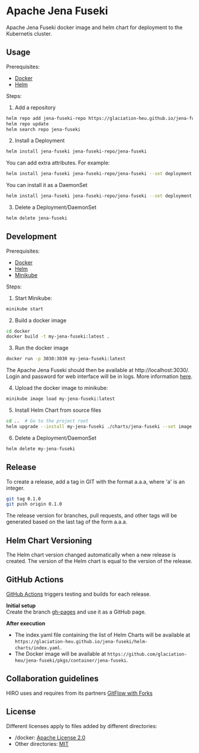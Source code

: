 # Apache Jena Fuseki
Apache Jena Fuseki docker image and helm chart for deployment to the Kubernetis cluster.

## Usage
Prerequisites:
- [Docker](https://docs.docker.com/get-docker/)
- [Helm](https://helm.sh/en/docs/)

Steps:

1. Add a repository
```bash
helm repo add jena-fuseki-repo https://glaciation-heu.github.io/jena-fuseki/helm-charts/
helm repo update
helm search repo jena-fuseki
```

2. Install a Deployment
```bash
helm install jena-fuseki jena-fuseki-repo/jena-fuseki
```

You can add extra attributes. For example:
```bash
helm install jena-fuseki jena-fuseki-repo/jena-fuseki --set deployment.replicaCount=3
```

You can install it as a DaemonSet
```bash
helm install jena-fuseki jena-fuseki-repo/jena-fuseki --set deployment.enabled=false --set daemonset.enabled=true
```

3. Delete a Deployment/DaemonSet
```bash
helm delete jena-fuseki
```

## Development
Prerequisites:
- [Docker](https://docs.docker.com/get-docker/)
- [Helm](https://helm.sh/en/docs/)
- [Minikube](https://minikube.sigs.k8s.io/docs/start/)

Steps:

1. Start Minikube:
```bash
minikube start
```

2. Build a docker image
```bash
cd docker
docker build -t my-jena-fuseki:latest .
```

3. Run the docker image
```bash
docker run -p 3030:3030 my-jena-fuseki:latest
```
The Apache Jena Fuseki should then be available at http://localhost:3030/. Login and password for web interface will be in logs. More information [here](/docker/README.md).

4. Upload the docker image to minikube:
```bash
minikube image load my-jena-fuseki:latest
```

5. Install Helm Chart from source files
```bash
cd ..  # Go to the project root
helm upgrade --install my-jena-fuseki ./charts/jena-fuseki --set image.repository=my-jena-fuseki --set image.tag=latest
```

6. Delete a Deployment/DaemonSet 
```bash
helm delete my-jena-fuseki
```

## Release
To create a release, add a tag in GIT with the format a.a.a, where 'a' is an integer.
```bash
git tag 0.1.0
git push origin 0.1.0
```
The release version for branches, pull requests, and other tags will be generated based on the last tag of the form a.a.a.

## Helm Chart Versioning
The Helm chart version changed automatically when a new release is created. The version of the Helm chart is equal to the version of the release.

## GitHub Actions
[GitHub Actions](https://docs.github.com/en/actions) triggers testing and builds for each release.  

**Initial setup**  
Create the branch [gh-pages](https://pages.github.com/) and use it as a GitHub page.  

**After execution**    
- The index.yaml file containing the list of Helm Charts will be available at `https://glaciation-heu.github.io/jena-fuseki/helm-charts/index.yaml`.
- The Docker image will be available at `https://github.com/glaciation-heu/jena-fuseki/pkgs/container/jena-fuseki`.

## Collaboration guidelines
HIRO uses and requires from its partners [GitFlow with Forks](https://hirodevops.notion.site/GitFlow-with-Forks-3b737784e4fc40eaa007f04aed49bb2e?pvs=4)

## License
Different licenses apply to files added by different directories:
* /docker: [Apache License 2.0](https://choosealicense.com/licenses/apache-2.0/)
* Other directories: [MIT](https://choosealicense.com/licenses/mit/)
